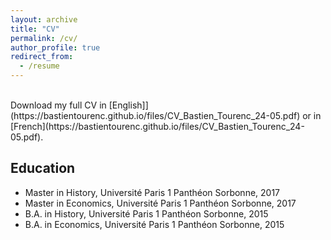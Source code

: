 ```yaml
---
layout: archive
title: "CV"
permalink: /cv/
author_profile: true
redirect_from:
  - /resume
---
```


<br>
Download my full CV in [English]](https://bastientourenc.github.io/files/CV_Bastien_Tourenc_24-05.pdf) or in [French](https://bastientourenc.github.io/files/CV_Bastien_Tourenc_24-05.pdf).


## Education

* Master in History, Université Paris 1 Panthéon Sorbonne, 2017
* Master in Economics, Université Paris 1 Panthéon Sorbonne, 2017
* B.A. in History, Université Paris 1 Panthéon Sorbonne, 2015
* B.A. in Economics, Université Paris 1 Panthéon Sorbonne, 2015
